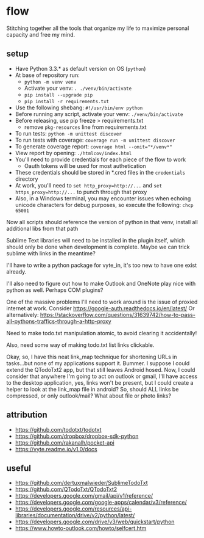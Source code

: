 # flow
Stitching together all the tools that organize my life to maximize personal capacity and free my mind.

## setup
- Have Python 3.3.* as default version on OS (`python`)
- At base of repository run: 
    + `python -m venv venv`
    + Activate your venv: `. ./venv/bin/activate`
    + `pip install --upgrade pip`
    + `pip install -r requirements.txt`
- Use the following shebang: `#!/usr/bin/env python`
- Before running any script, activate your venv: `./venv/bin/activate`
- Before releasing, use pip freeze > requirements.txt
    + remove `pkg-resources` line from requirements.txt
- To run tests: `python -m unittest discover`
- To run tests with coverage: `coverage run -m unittest discover`
- To generate coverage report: `coverage html --omit="*/venv*"`
- View report by opening: `./htmlcov/index.html`
- You'll need to provide credentials for each piece of the flow to work
    + Oauth tokens will be used for most authetication
- These credentials should be stored in *.cred files in the `credentials` directory
- At work, you'll need to `set http_proxy=http://...` and `set https_proxy=http://...` to punch through that proxy
- Also, in a Windows terminal, you may encounter issues when echoing unicode characters for debug purposes, so execute the following: `chcp 65001`

Now all scripts should reference the version of python in that venv, install all additional libs from that path

Sublime Text libraries will need to be installed in the plugin itself, which should only be done when development is complete.  Maybe we can trick sublime with links in the meantime?

I'll have to write a python package for vyte_in, it's too new to have one exist already.

I'll also need to figure out how to make Outlook and OneNote play nice with python as well.  Perhaps COM plugins?

One of the massive problems I'll need to work around is the issue of proxied internet at work.
Consider https://google-auth.readthedocs.io/en/latest/
Or alternatively: https://stackoverflow.com/questions/31639742/how-to-pass-all-pythons-traffics-through-a-http-proxy

Need to make todo.txt manipulation atomic, to avoid clearing it accidentally!

Also, need some way of making todo.txt list links clickable.

Okay, so, I have this neat link_map technique for shortening URLs in tasks...but none of my applications support it.  Bummer.  I suppose I could extend the QTodoTxt2 app, but that still leaves Android hosed.   Now, I could consider that anywhere I'm going to act on outlook or gmail, I'll have access to the desktop application, yes, links won't be present, but I could create a helper to look at the link_map file in android?  So, should ALL links be compressed, or only outlook/mail?  What about file or photo links?


## attribution
- https://github.com/todotxt/todotxt
- https://github.com/dropbox/dropbox-sdk-python
- https://github.com/rakanalh/pocket-api
- https://vyte.readme.io/v1.0/docs

## useful
- https://github.com/dertuxmalwieder/SublimeTodoTxt
- https://github.com/QTodoTxt/QTodoTxt2
- https://developers.google.com/gmail/api/v1/reference/
- https://developers.google.com/google-apps/calendar/v3/reference/
- https://developers.google.com/resources/api-libraries/documentation/drive/v2/python/latest/
- https://developers.google.com/drive/v3/web/quickstart/python
- https://www.howto-outlook.com/howto/selfcert.htm
